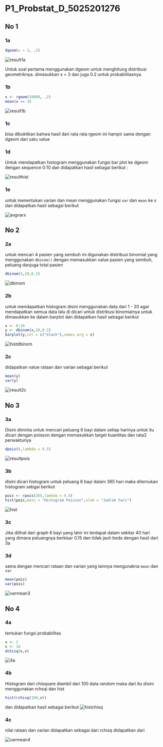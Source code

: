 # P1_Probstat_D\_5025201276

## No 1

### 1a

``` r
dgeom(x = 3, .2)
```
![result1a](https://i.imgur.com/VprCAm0.png)

Untuk soal pertama menggunakan dgeom untuk menghitung distribusi geometriknya. dimasukkan x = 3 dan juga 0.2 untuk probabilitasnya. 
### 1b
``` r
x <- rgeom(10000, .2)
mean(x == 3)
```
![result1b](https://i.imgur.com/Cpc9OEU.png)
### 1c
bisa dibuktikan bahwa hasil dari rata rata rgeom ini hampir sama dengan dgeom dari satu value
### 1d
Untuk mendapatkan histogram menggunakan fungsi bar plot ke dgeom dengan sequence 0:10 dan didapatkan hasil sebagai berikut :

![resulthist](https://cdn.discordapp.com/attachments/784241314614345749/962706412092395530/unknown.png)
### 1e
untuk menentukan varian dan mean menggunakan fungsi `var` dan `mean` ke x dan didapatkan hasil sebagai berikut

![avgvarx](https://cdn.discordapp.com/attachments/784241314614345749/962707190693626036/unknown.png)

## No 2
### 2a
untuk mencari 4 pasien yang sembuh ini digunakan distribusi binomial yang menggunakan `dbinom()` dengan memasukkan value pasien yang sembuh, peluang danjuga total pasien
```r
dbinom(4,20,0.2)
```
![dbinom](https://cdn.discordapp.com/attachments/784241314614345749/962710813540483082/unknown.png)
### 2b 
untuk mendapatkan histogram disini menggunakan data dari 1 - 20 agar mendapatkan semua data lalu di dicari untuk distribusi binomialnya untuk dimasukkan ke dalam barplot dan didapatkan hasil sebagai berikut
```r
x <- 0:20
y <- dbinom(x,20,0.2)
barplot(y,col = c("black"),names.arg = x)
```
![histdbinom](https://cdn.discordapp.com/attachments/784241314614345749/962713682540908614/unknown.png)
### 2c 
didapatkan value rataan dan varian sebagai berikut
```r
mean(y)
var(y)
```
![result2c](https://cdn.discordapp.com/attachments/784241314614345749/962714143574601798/unknown.png)
## No 3
### 3a
Disini diminta untuk mencari peluang 6 bayi dalam setiap harinya untuk itu dicari dengan poisson dengan memasukkan target kuantitas dan rata2 perwaktunya
```r
dpois(6,lambda = 4.5)
```
![resultpois](https://cdn.discordapp.com/attachments/784241314614345749/962720016292270101/unknown.png)
### 3b
disini dicari histogram untuk peluang 6 bayi dalam 365 hari maka ditemukan histogram sebgai berikut
```r
pois <- rpois(365,lambda = 4.5)
hist(pois,main = "Histogram Poisson",xlab = "Jumlah hari")
```
![hist](https://cdn.discordapp.com/attachments/784241314614345749/962714496256864276/unknown.png)
### 3c
Jika dilihat dari graph 6 bayi yang lahir ini terdapat dalam sekitar 40 hari yang dimana peluangnya berkisar 0.15 dan tidak jauh beda dengan hasil dari 3a
### 3d
sama dengan mencari rataan dan varian yang lainnya mengunakna `mean` dan `var`

```r
mean(pois)
var(pois)

```
![varmean3](https://cdn.discordapp.com/attachments/784241314614345749/962716661385928734/unknown.png)
## No 4
### 4a
tentukan fungsi probabilitas
``` r
x <- 2
v <- 10
dchisq(x,v)
```
![4a](https://cdn.discordapp.com/attachments/784241314614345749/962721552653242438/unknown.png)
### 4b 
Histogram dari chisquare diambil dari 100 data random maka dari itu disini menggunakan rchsqi dan hist
```r
hist(rchisq(100,v))
```
dan didapatkan hasil sebagai berikut
![histchisq](https://cdn.discordapp.com/attachments/784241314614345749/962722032821342258/unknown.png)
### 4c
nilai rataan dan varian didapatkan sebagai dari rchisq didapatkan dari

![varmean4](https://cdn.discordapp.com/attachments/784241314614345749/962722400242372688/unknown.png)